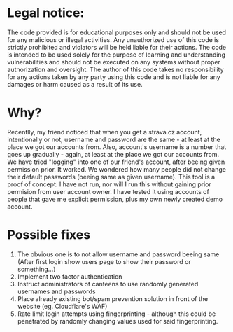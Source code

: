# Legal notice:
The code provided is for educational purposes only and should not be used for any malicious or illegal activities. Any unauthorized use of this code is strictly prohibited and violators will be held liable for their actions. The code is intended to be used solely for the purpose of learning and understanding vulnerabilities and should not be executed on any systems without proper authorization and oversight. The author of this code takes no responsibility for any actions taken by any party using this code and is not liable for any damages or harm caused as a result of its use.

# Why?
Recentlly, my friend noticed that when you get a strava.cz account, intentionally or not, username and password are the same - at least at the place we got our accounts from. Also, account's username is a number that goes up gradually - again, at least at the place we got our accounts from. We have tried "logging" into one of our friend's account, after beeing given permission prior. It worked. We wondered how many people did not change their default passwords (beeing same as given username). This tool is a proof of concept. I have not run, nor will I run this without gaining prior permision from user account owner. I have tested it using accounts of people that gave me explicit permission, plus my own newly created demo account.

# Possible fixes
1. The obvious one is to not allow username and password beeing same (After first login show users page to show their password or something...)
2. Implement two factor authentication
3. Instruct administrators of canteens to use randomly generated usernames and passwords
4. Place already existing bot/spam prevention solution in front of the website (eg. Cloudflare's WAF) 
5. Rate limit login attempts using fingerprinting - although this could be penetrated by randomly changing values used for said fingerprinting.
